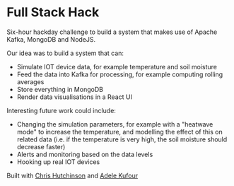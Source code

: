 # Full Stack Hack

Six-hour hackday challenge to build a system that makes use of Apache Kafka, MongoDB and NodeJS.

Our idea was to build a system that can:

* Simulate IOT device data, for example temperature and soil moisture
* Feed the data into Kafka for processing, for example computing rolling averages
* Store everything in MongoDB
* Render data visualisations in a React UI

Interesting future work could include:

* Changing the simulation parameters, for example with a "heatwave mode" to increase the temperature, and modelling the effect of this on related data (i.e. if the temperature is very high, the soil moisture should decrease faster)
* Alerts and monitoring based on the data levels
* Hooking up real IOT devices

Built with [Chris Hutchinson](https://github.com/chrishutchinson) and [Adele Kufour](https://github.com/SunshineEleda)
